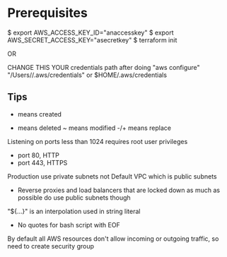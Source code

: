# Prerequisites

$ export AWS_ACCESS_KEY_ID="anaccesskey"
$ export AWS_SECRET_ACCESS_KEY="asecretkey"
$ terraform init

OR

CHANGE THIS YOUR credentials path after doing "aws configure"
"/Users/<username>/.aws/credentials" or $HOME/.aws/credentials


## Tips

+ means created
- means deleted
~ means modified
-/+ means replace

Listening on ports less than 1024 requires root user privileges
  + port 80, HTTP
  + port 443, HTTPS

Production use private subnets not Default VPC which is public subnets
  + Reverse proxies and load balancers that are locked down as much as possible do use public subnets though

"${...}" is an interpolation used in string literal
  + No quotes for bash script with EOF


By default all AWS resources don't allow incoming or outgoing traffic, so need to create security group

